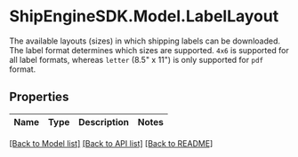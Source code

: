 # ShipEngineSDK.Model.LabelLayout
The available layouts (sizes) in which shipping labels can be downloaded.  The label format determines which sizes are supported.  `4x6` is supported for all label formats, whereas `letter` (8.5\" x 11\") is only supported for `pdf` format. 

## Properties

Name | Type | Description | Notes
------------ | ------------- | ------------- | -------------

[[Back to Model list]](../../README.md#documentation-for-models) [[Back to API list]](../../README.md#documentation-for-api-endpoints) [[Back to README]](../../README.md)

